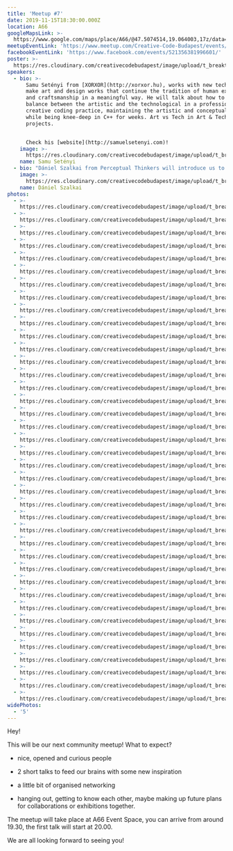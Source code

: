 ```yaml
---
title: 'Meetup #7'
date: 2019-11-15T18:30:00.000Z
location: A66
googleMapsLink: >-
  https://www.google.com/maps/place/A66/@47.5074514,19.064003,17z/data=!3m1!4b1!4m5!3m4!1s0x4741dc71e8f07141:0x338531a68ac2aa0!8m2!3d47.5074514!4d19.0661917
meetupEventLink: 'https://www.meetup.com/Creative-Code-Budapest/events/qnhgzpyzpbkb/'
facebookEventLink: 'https://www.facebook.com/events/521356381996601/'
poster: >-
  https://res.cloudinary.com/creativecodebudapest/image/upload/t_breakthumbnails/v1581419195/CCBP_FB_Group_Cover_7_nologo_gfapro.png
speakers:
  - bio: >-
      Samu Setényi from [XORXOR](http://xorxor.hu), works with new technology to
      make art and design works that continue the tradition of human expression
      and craftsmanship in a meaningful way. He will talk about how to find the
      balance between the artistic and the technological in a professional
      creative coding practice, maintaining the artistic and conceptual purpose
      while being knee-deep in C++ for weeks. Art vs Tech in Art & Tech
      projects.


      Check his [website](http://samuelsetenyi.com)!
    image: >-
      https://res.cloudinary.com/creativecodebudapest/image/upload/t_breakthumbnails/v1573760343/cc7/setenyisamu_krhdg4.jpg
    name: Samu Setényi
  - bio: "Dániel Szalkai from Perceptual Thinkers will introduce us to their latest experimental project, a capsule collection in collaboration with EJTECH.\r\n\nPerceptual Thinkers is an initiative, which goes beyond the specific design of product and is trying to bring people living with autism closer to the typical people.\r\n\nThe new collection has a flagship item: a special jacket with embroidery on it, which are connected to sensors. These sensors respond to touches that play pre-programmed harmonic and disharmonic sound patterns, which can be heard via headphones or any devices with a jack plug.\r\n\nCheck his [behance](behance.net/danszalkai)!"
    image: >-
      https://res.cloudinary.com/creativecodebudapest/image/upload/t_breakthumbnails/v1573760345/cc7/szalkaidani_w8xpls.jpg
    name: Dániel Szalkai
photos:
  - >-
    https://res.cloudinary.com/creativecodebudapest/image/upload/t_breakthumbnails/v1574809711/cc7/DSC03670_zp1iva.jpg
  - >-
    https://res.cloudinary.com/creativecodebudapest/image/upload/t_breakthumbnails/v1574809710/cc7/DSC03671_ubdusz.jpg
  - >-
    https://res.cloudinary.com/creativecodebudapest/image/upload/t_breakthumbnails/v1574809709/cc7/DSC03677_rw1pop.jpg
  - >-
    https://res.cloudinary.com/creativecodebudapest/image/upload/t_breakthumbnails/v1574809707/cc7/DSC03710_mwqnc2.jpg
  - >-
    https://res.cloudinary.com/creativecodebudapest/image/upload/t_breakthumbnails/v1574809707/cc7/DSC03711_dejqya.jpg
  - >-
    https://res.cloudinary.com/creativecodebudapest/image/upload/t_breakthumbnails/v1574809687/cc7/DSC03669_kh1h9b.jpg
  - >-
    https://res.cloudinary.com/creativecodebudapest/image/upload/t_breakthumbnails/v1574809686/cc7/DSC03667_ph2tgb.jpg
  - >-
    https://res.cloudinary.com/creativecodebudapest/image/upload/t_breakthumbnails/v1574809685/cc7/DSC03651_w9p5ut.jpg
  - >-
    https://res.cloudinary.com/creativecodebudapest/image/upload/t_breakthumbnails/v1574809682/cc7/DSC03664_a9l4hs.jpg
  - >-
    https://res.cloudinary.com/creativecodebudapest/image/upload/t_breakthumbnails/v1574809681/cc7/DSC03661_eueh0m.jpg
  - >-
    https://res.cloudinary.com/creativecodebudapest/image/upload/t_breakthumbnails/v1574809671/cc7/DSC03650_knpwsf.jpg
  - >-
    https://res.cloudinary.com/creativecodebudapest/image/upload/t_breakthumbnails/v1574809669/cc7/DSC03659_reypoi.jpg
  - >-
    https://res.cloudinary.com/creativecodebudapest/image/upload/t_breakthumbnails/v1574809664/cc7/DSC03662-2_n5qytg.jpg
  - >-
    https://res.cloudinary.com/creativecodebudapest/image/upload/t_breakthumbnails/v1574809664/cc7/DSC03644_y4d4kl.jpg
  - >-
    https://res.cloudinary.com/creativecodebudapest/image/upload/t_breakthumbnails/v1574809650/cc7/DSC03638_lmunkd.jpg
  - >-
    https://res.cloudinary.com/creativecodebudapest/image/upload/t_breakthumbnails/v1574809647/cc7/DSC03641_e9ogkw.jpg
  - >-
    https://res.cloudinary.com/creativecodebudapest/image/upload/t_breakthumbnails/v1574809647/cc7/DSC03639_zxnlz6.jpg
  - >-
    https://res.cloudinary.com/creativecodebudapest/image/upload/t_breakthumbnails/v1574809646/cc7/DSC03637_k74mko.jpg
  - >-
    https://res.cloudinary.com/creativecodebudapest/image/upload/t_breakthumbnails/v1574809630/cc7/DSC03629_dwva4q.jpg
  - >-
    https://res.cloudinary.com/creativecodebudapest/image/upload/t_breakthumbnails/v1574809632/cc7/DSC03627_rgohpf.jpg
  - >-
    https://res.cloudinary.com/creativecodebudapest/image/upload/t_breakthumbnails/v1574809646/cc7/DSC03642_wl8kkb.jpg
  - >-
    https://res.cloudinary.com/creativecodebudapest/image/upload/t_breakthumbnails/v1574809629/cc7/DSC03632_hypm0o.jpg
  - >-
    https://res.cloudinary.com/creativecodebudapest/image/upload/t_breakthumbnails/v1574809620/cc7/DSC03708_cxggmx.jpg
  - >-
    https://res.cloudinary.com/creativecodebudapest/image/upload/t_breakthumbnails/v1574809608/cc7/DSC03625_wo3cqn.jpg
  - >-
    https://res.cloudinary.com/creativecodebudapest/image/upload/t_breakthumbnails/v1574809613/cc7/DSC03702_z3qjdr.jpg
  - >-
    https://res.cloudinary.com/creativecodebudapest/image/upload/t_breakthumbnails/v1574809613/cc7/DSC03705_jipjy3.jpg
  - >-
    https://res.cloudinary.com/creativecodebudapest/image/upload/t_breakthumbnails/v1574809605/cc7/DSC03699_loek5t.jpg
  - >-
    https://res.cloudinary.com/creativecodebudapest/image/upload/t_breakthumbnails/v1574809596/cc7/DSC03707_xpd1hx.jpg
  - >-
    https://res.cloudinary.com/creativecodebudapest/image/upload/t_breakthumbnails/v1574809592/cc7/DSC03696_jqrhsa.jpg
  - >-
    https://res.cloudinary.com/creativecodebudapest/image/upload/t_breakthumbnails/v1574809580/cc7/DSC03698_makcfi.jpg
  - >-
    https://res.cloudinary.com/creativecodebudapest/image/upload/t_breakthumbnails/v1574809580/cc7/DSC03672_lsacq4.jpg
  - >-
    https://res.cloudinary.com/creativecodebudapest/image/upload/t_breakthumbnails/v1574809587/cc7/DSC03695_znjuga.jpg
  - >-
    https://res.cloudinary.com/creativecodebudapest/image/upload/t_breakthumbnails/v1574809579/cc7/DSC03675_mqvvr0.jpg
  - >-
    https://res.cloudinary.com/creativecodebudapest/image/upload/t_breakthumbnails/v1574809578/cc7/DSC03674_ci3qxv.jpg
  - >-
    https://res.cloudinary.com/creativecodebudapest/image/upload/t_breakthumbnails/v1574809570/cc7/DSC03684_dgx9qd.jpg
  - >-
    https://res.cloudinary.com/creativecodebudapest/image/upload/t_breakthumbnails/v1574809549/cc7/DSC03683_jaiwbe.jpg
  - >-
    https://res.cloudinary.com/creativecodebudapest/image/upload/t_breakthumbnails/v1574809559/cc7/DSC03680_ieuxvd.jpg
  - >-
    https://res.cloudinary.com/creativecodebudapest/image/upload/t_breakthumbnails/v1574809568/cc7/DSC03688_rpke1w.jpg
  - >-
    https://res.cloudinary.com/creativecodebudapest/image/upload/t_breakthumbnails/v1574809547/cc7/DSC03676_rwcmx4.jpg
widePhotos:
  - '5'
---
```

Hey!

This will be our next community meetup!
 What to expect?

- nice, opened and curious people

- 2 short talks to feed our brains with some new inspiration

- a little bit of organised networking

- hanging out, getting to know each other, maybe making up future plans for collaborations or exhibitions together.

The meetup will take place at A66 Event Space, you can arrive from around 19.30, the first talk will start at 20.00.

We are all looking forward to seeing you!
